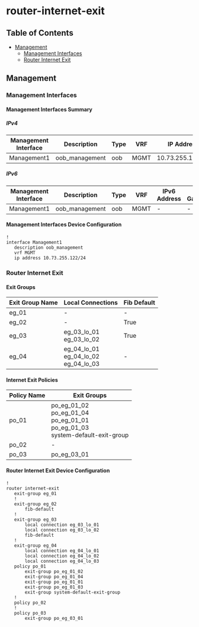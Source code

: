 # router-internet-exit

## Table of Contents

- [Management](#management)
  - [Management Interfaces](#management-interfaces)
  - [Router Internet Exit](#router-internet-exit-1)

## Management

### Management Interfaces

#### Management Interfaces Summary

##### IPv4

| Management Interface | Description | Type | VRF | IP Address | Gateway |
| -------------------- | ----------- | ---- | --- | ---------- | ------- |
| Management1 | oob_management | oob | MGMT | 10.73.255.122/24 | 10.73.255.2 |

##### IPv6

| Management Interface | Description | Type | VRF | IPv6 Address | IPv6 Gateway |
| -------------------- | ----------- | ---- | --- | ------------ | ------------ |
| Management1 | oob_management | oob | MGMT | - | - |

#### Management Interfaces Device Configuration

```eos
!
interface Management1
   description oob_management
   vrf MGMT
   ip address 10.73.255.122/24
```

### Router Internet Exit

#### Exit Groups

| Exit Group Name | Local Connections | Fib Default |
| --------------- | ----------------- | ----------- |
| eg_01 | - | - |
| eg_02 | - | True |
| eg_03 | eg_03_lo_01<br>eg_03_lo_02 | True |
| eg_04 | eg_04_lo_01<br>eg_04_lo_02<br>eg_04_lo_03 | - |

#### Internet Exit Policies

| Policy Name | Exit Groups |
| ----------- | ----------- |
| po_01 | po_eg_01_02<br>po_eg_01_04<br>po_eg_01_01<br>po_eg_01_03<br>system-default-exit-group |
| po_02 | - |
| po_03 | po_eg_03_01 |

#### Router Internet Exit Device Configuration

```eos
!
router internet-exit
   exit-group eg_01
   !
   exit-group eg_02
       fib-default
   !
   exit-group eg_03
       local connection eg_03_lo_01
       local connection eg_03_lo_02
       fib-default
   !
   exit-group eg_04
       local connection eg_04_lo_01
       local connection eg_04_lo_02
       local connection eg_04_lo_03
   policy po_01
       exit-group po_eg_01_02
       exit-group po_eg_01_04
       exit-group po_eg_01_01
       exit-group po_eg_01_03
       exit-group system-default-exit-group
   !
   policy po_02
   !
   policy po_03
       exit-group po_eg_03_01
```
